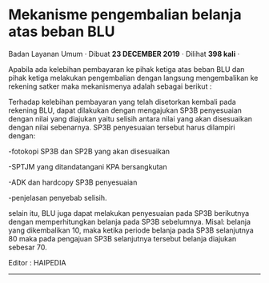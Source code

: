 Mekanisme pengembalian belanja atas beban BLU
=============================================

Badan Layanan Umum · Dibuat **23 DECEMBER 2019** · Dilihat **398 kali** ·

Apabila ada kelebihan pembayaran ke pihak ketiga atas beban BLU dan pihak ketiga melakukan pengembalian dengan langsung mengembalikan ke rekening satker maka mekanismenya adalah sebagai berikut :

Terhadap kelebihan pembayaran yang telah disetorkan kembali pada rekening BLU, dapat dilakukan dengan mengajukan SP3B penyesuaian dengan nilai yang diajukan yaitu selisih antara nilai yang akan disesuaikan dengan nilai sebenarnya. SP3B penyesuaian tersebut harus dilampiri dengan:

\-fotokopi SP3B dan SP2B yang akan disesuaikan

\-SPTJM yang ditandatangani KPA bersangkutan

\-ADK dan hardcopy SP3B penyesuaian

\-penjelasan penyebab selisih.

selain itu, BLU juga dapat melakukan penyesuaian pada SP3B berikutnya dengan memperhitungkan belanja pada SP3B sebelumnya. Misal: belanja yang dikembalikan 10, maka ketika periode belanja pada SP3B selanjutnya 80 maka pada pengajuan SP3B selanjutnya tersebut belanja diajukan sebesar 70.  
  
  
Editor : HAIPEDIA

  
  
  

* * *